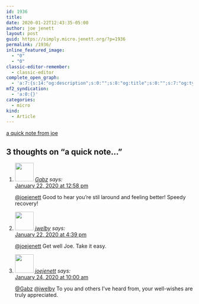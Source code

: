 ```yaml
---
id: 1936
title: 
date: 2020-01-22T12:43:35-05:00
author: joe jenett
layout: post
guid: https://simply.micro.jenett.org/?p=1936
permalink: /1936/
inline_featured_image:
  - "0"
  - "0"
classic-editor-remember:
  - classic-editor
complete_open_graph:
  - 'a:7:{s:14:"og:description";s:0:"";s:8:"og:title";s:0:"";s:7:"og:type";s:0:"";s:12:"twitter:card";s:7:"summary";s:15:"twitter:creator";s:0:"";s:19:"twitter:description";s:0:"";s:8:"og:image";s:0:"";}'
mf2_syndication:
  - 'a:0:{}'
categories:
  - micro
kind:
  - Article
---
```

[a quick note from joe](https://simply.personal.jenett.org/a-quick-note-from-joe/ "a quick note from joe")

<h2 id="comments-title">3 thoughts on “<span>a quick note...</span>”		</h2>


<ol class="commentlist">
<li class="comment even thread-even depth-1 u-comment h-cite h-entry p-comment" id="li-comment-461">
<article id="comment-461" class="comment " itemprop="comment" itemscope="" itemtype="http://schema.org/Comment">
<footer>
<address class="comment-author p-author author vcard hcard h-card" itemprop="creator" itemscope="" itemtype="http://schema.org/Person">
<img alt="" src="https://micro.blog/photos/96/https://www.gravatar.com/avatar/787fa2562208745fab71a439f4f435e9?s=96&d=https%3A%2F%2Fmicro.blog%2Fimages%2Fblank_avatar.png" width="50" height="50">				<cite class="fn p-name" itemprop="name"><a href="https://micro.blog/Gabz" rel="external nofollow ugc" class="u-url url">Gabz</a></cite> <span class="says">says:</span>					</address>
<!-- .comment-author .vcard -->

<div class="comment-meta commentmetadata">
<a href="https://micro.blog/Gabz/7917544"><time class="updated published dt-updated dt-published" datetime="2020-01-22T12:58:33-05:00" itemprop="datePublished dateModified dateCreated">
January 22, 2020 at 12:58 pm						</time></a>
</div>
<!-- .comment-meta .commentmetadata -->
</footer>

<div class="comment-content e-content p-summary p-name" itemprop="text name description">
<p><a href="https://micro.blog/joejenett" rel="nofollow ugc">@joejenett</a> Good to hear you’re stil laround and feeling better! Speedy recovery!</p>
</div>

<div class="reply">
</div>
<!-- .reply -->
</article><!-- #comment-## -->
</li>
<!-- #comment-## -->
<li class="comment odd alt thread-odd thread-alt depth-1 u-comment h-cite h-entry p-comment" id="li-comment-462">
<article id="comment-462" class="comment " itemprop="comment" itemscope="" itemtype="http://schema.org/Comment">
<footer>
<address class="comment-author p-author author vcard hcard h-card" itemprop="creator" itemscope="" itemtype="http://schema.org/Person">
<img alt="" src="https://micro.blog/jwelby/avatar.jpg" srcset="https://micro.blog/jwelby/avatar.jpg 2x" class="avatar avatar-50 photo avatar-default local-avatar u-photo" itemprop="image" loading="lazy" width="50" height="50">				<cite class="fn p-name" itemprop="name"><a href="https://micro.blog/jwelby" rel="external nofollow ugc" class="u-url url">jwelby</a></cite> <span class="says">says:</span>					</address>
<!-- .comment-author .vcard -->

<div class="comment-meta commentmetadata">
<a href="https://micro.blog/jwelby/7920766"><time class="updated published dt-updated dt-published" datetime="2020-01-22T16:39:41-05:00" itemprop="datePublished dateModified dateCreated">
January 22, 2020 at 4:39 pm						</time></a>
</div>
<!-- .comment-meta .commentmetadata -->
</footer>

<div class="comment-content e-content p-summary p-name" itemprop="text name description">
<p><a href="https://micro.blog/joejenett" rel="nofollow ugc">@joejenett</a> Get well Joe. Take it easy.</p>
</div>

<div class="reply">
</div>
<!-- .reply -->
</article><!-- #comment-## -->
</li>
<!-- #comment-## -->
<li class="comment even thread-even depth-1 u-comment h-cite h-entry p-comment" id="li-comment-463">
<article id="comment-463" class="comment " itemprop="comment" itemscope="" itemtype="http://schema.org/Comment">
<footer>
<address class="comment-author p-author author vcard hcard h-card" itemprop="creator" itemscope="" itemtype="http://schema.org/Person">
<img alt="" src="https://micro.blog/joejenett/avatar.jpg" srcset="https://micro.blog/joejenett/avatar.jpg 2x" class="avatar avatar-50 photo avatar-default local-avatar u-photo" itemprop="image" loading="lazy" width="50" height="50">				<cite class="fn p-name" itemprop="name"><a href="https://micro.blog/joejenett" rel="external nofollow ugc" class="u-url url">joejenett</a></cite> <span class="says">says:</span>					</address>
<!-- .comment-author .vcard -->

<div class="comment-meta commentmetadata">
<a href="https://micro.blog/joejenett/7952229"><time class="updated published dt-updated dt-published" datetime="2020-01-24T10:00:25-05:00" itemprop="datePublished dateModified dateCreated">
January 24, 2020 at 10:00 am						</time></a>
</div>
<!-- .comment-meta .commentmetadata -->
</footer>

<div class="comment-content e-content p-summary p-name" itemprop="text name description">
<p><a href="https://micro.blog/Gabz" rel="nofollow ugc">@Gabz</a> <a href="https://micro.blog/jwelby" rel="nofollow ugc">@jwelby</a> To you and others I’ve heard from, your well-wishes are truly appreciated.</p></div></article></li></ol>
